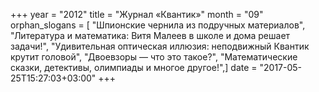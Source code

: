 +++
year = "2012"
title = "Журнал «Квантик»"
month = "09"
orphan_slogans = [ "Шпионские чернила из подручных материалов", "Литература и математика: Витя Малеев в школе и дома решает задачи!", "Удивительная оптическая иллюзия: неподвижный Квантик крутит головой", "Двоевзоры — что это такое?", "Математические сказки, детективы, олимпиады и многое другое!",]
date = "2017-05-25T15:27:03+03:00"
+++
